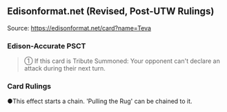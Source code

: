 
## Edisonformat.net (Revised, Post-UTW Rulings)

Source: https://edisonformat.net/card?name=Teva

### Edison-Accurate PSCT

> ① If this card is Tribute Summoned: Your opponent can't declare an attack during their next turn.

### Card Rulings

●This effect starts a chain. 'Pulling the Rug' can be chained to it.
            